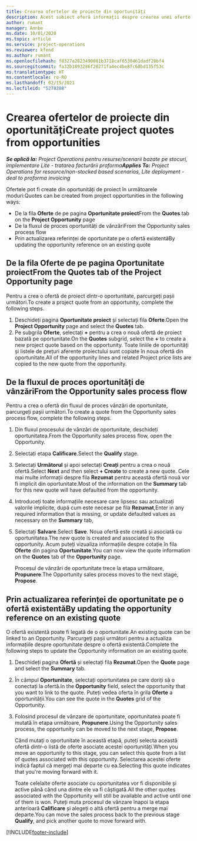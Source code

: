 ```yaml
---
title: Crearea ofertelor de proiecte din oportunități
description: Acest subiect oferă informații despre crearea unei oferte de proiect dintr-o oportunitate.
author: rumant
manager: Annbe
ms.date: 10/01/2020
ms.topic: article
ms.service: project-operations
ms.reviewer: kfend
ms.author: rumant
ms.openlocfilehash: f0327a2823490081b3718caf6530461dadf20bf4
ms.sourcegitcommit: fa32b1893286f20271fa4ec4be8fc68bd135f53c
ms.translationtype: HT
ms.contentlocale: ro-RO
ms.lasthandoff: 02/15/2021
ms.locfileid: "5278208"
---
```

# <a name="create-project-quotes-from-opportunities"></a><span data-ttu-id="b3705-103">Crearea ofertelor de proiecte din oportunități</span><span class="sxs-lookup"><span data-stu-id="b3705-103">Create project quotes from opportunities</span></span>

<span data-ttu-id="b3705-104">_**Se aplică la:** Project Operations pentru resurse/scenarii bazate pe stocuri, implementare Lite - tratarea facturării proforma_</span><span class="sxs-lookup"><span data-stu-id="b3705-104">_**Applies To:** Project Operations for resource/non-stocked based scenarios, Lite deployment - deal to proforma invoicing_</span></span>

<span data-ttu-id="b3705-105">Ofertele pot fi create din oportunități de proiect în următoarele moduri:</span><span class="sxs-lookup"><span data-stu-id="b3705-105">Quotes can be created from project opportunities in the following ways:</span></span>

- <span data-ttu-id="b3705-106">De la fila **Oferte** de pe pagina **Oportunitate proiect**</span><span class="sxs-lookup"><span data-stu-id="b3705-106">From the **Quotes** tab on the **Project Opportunity** page</span></span>
- <span data-ttu-id="b3705-107">De la fluxul de proces oportunități de vânzări</span><span class="sxs-lookup"><span data-stu-id="b3705-107">From the Opportunity sales process flow</span></span>
- <span data-ttu-id="b3705-108">Prin actualizarea referinței de oportunitate pe o ofertă existentă</span><span class="sxs-lookup"><span data-stu-id="b3705-108">By updating the opportunity reference on an existing quote</span></span>

## <a name="from-the-quotes-tab-of-the-project-opportunity-page"></a><span data-ttu-id="b3705-109">De la fila Oferte de pe pagina Oportunitate proiect</span><span class="sxs-lookup"><span data-stu-id="b3705-109">From the Quotes tab of the Project Opportunity page</span></span>

<span data-ttu-id="b3705-110">Pentru a crea o ofertă de proiect dintr-o oportunitate, parcurgeți pașii următori.</span><span class="sxs-lookup"><span data-stu-id="b3705-110">To create a project quote from an opportunity, complete the following steps.</span></span>

1. <span data-ttu-id="b3705-111">Deschideți pagina **Oportunitate proiect** și selectați fila **Oferte**.</span><span class="sxs-lookup"><span data-stu-id="b3705-111">Open the **Project Opportunity** page and select the **Quotes** tab.</span></span> 
2. <span data-ttu-id="b3705-112">Pe subgrila **Oferte**, selectați **+** pentru a crea o nouă ofertă de proiect bazată pe oportunitate.</span><span class="sxs-lookup"><span data-stu-id="b3705-112">On the **Quotes** subgrid, select the **+** to create a new project quote based on the opportunity.</span></span> <span data-ttu-id="b3705-113">Toate liniile de oportunități și listele de prețuri aferente proiectului sunt copiate în noua ofertă din oportunitate.</span><span class="sxs-lookup"><span data-stu-id="b3705-113">All of the opportunity lines and related Project price lists are copied to the new quote from the opportunity.</span></span>

## <a name="from-the-opportunity-sales-process-flow"></a><span data-ttu-id="b3705-114">De la fluxul de proces oportunități de vânzări</span><span class="sxs-lookup"><span data-stu-id="b3705-114">From the Opportunity sales process flow</span></span>

<span data-ttu-id="b3705-115">Pentru a crea o ofertă din fluxul de proces vânzări de oportunitate, parcurgeți pașii următori.</span><span class="sxs-lookup"><span data-stu-id="b3705-115">To create a quote from the Opportunity sales process flow, complete the following steps.</span></span>

1. <span data-ttu-id="b3705-116">Din fluxul procesului de vânzări de oportunitate, deschideți oportunitatea.</span><span class="sxs-lookup"><span data-stu-id="b3705-116">From the Opportunity sales process flow, open the Opportunity.</span></span>
2. <span data-ttu-id="b3705-117">Selectați etapa **Calificare**.</span><span class="sxs-lookup"><span data-stu-id="b3705-117">Select the **Qualify** stage.</span></span> 
3. <span data-ttu-id="b3705-118">Selectați **Următorul** și apoi selectați **Creați** pentru a crea o nouă ofertă.</span><span class="sxs-lookup"><span data-stu-id="b3705-118">Select **Next** and then select **+ Create** to create a new quote.</span></span> <span data-ttu-id="b3705-119">Cele mai multe informații despre fila **Rezumat** pentru această ofertă nouă vor fi implicit din oportunitate.</span><span class="sxs-lookup"><span data-stu-id="b3705-119">Most of the information on the **Summary** tab for this new quote will have defaulted from the opportunity.</span></span> 
4. <span data-ttu-id="b3705-120">Introduceți toate informațiile necesare care lipsesc sau actualizați valorile implicite, după cum este necesar pe fila **Rezumat**,</span><span class="sxs-lookup"><span data-stu-id="b3705-120">Enter in any required information that is missing, or update defaulted values as necessary on the **Summary** tab,</span></span>
5. <span data-ttu-id="b3705-121">Selectați **Salvare**.</span><span class="sxs-lookup"><span data-stu-id="b3705-121">Select **Save**.</span></span> <span data-ttu-id="b3705-122">Noua ofertă este creată și asociată cu oportunitatea.</span><span class="sxs-lookup"><span data-stu-id="b3705-122">The new quote is created and associated to the opportunity.</span></span> <span data-ttu-id="b3705-123">Acum puteți vizualiza informațiile despre cotație în fila **Oferte** din pagina **Oportunitate**.</span><span class="sxs-lookup"><span data-stu-id="b3705-123">You can now view the quote information on the **Quotes** tab of the **Opportunity** page.</span></span> 

   <span data-ttu-id="b3705-124">Procesul de vânzări de oportunitate trece la etapa următoare, **Propunere**.</span><span class="sxs-lookup"><span data-stu-id="b3705-124">The Opportunity sales process moves to the next stage, **Propose**.</span></span>


## <a name="by-updating-the-opportunity-reference-on-an-existing-quote"></a><span data-ttu-id="b3705-125">Prin actualizarea referinței de oportunitate pe o ofertă existentă</span><span class="sxs-lookup"><span data-stu-id="b3705-125">By updating the opportunity reference on an existing quote</span></span>

<span data-ttu-id="b3705-126">O ofertă existentă poate fi legată de o oportunitate.</span><span class="sxs-lookup"><span data-stu-id="b3705-126">An existing quote can be linked to an Opportunity.</span></span> <span data-ttu-id="b3705-127">Parcurgeți pașii următori pentru a actualiza informațiile despre oportunitate despre o ofertă existentă.</span><span class="sxs-lookup"><span data-stu-id="b3705-127">Complete the following steps to update the Opportunity information on an existing quote.</span></span>

1. <span data-ttu-id="b3705-128">Deschideți pagina **Ofertă** și selectați fila **Rezumat**.</span><span class="sxs-lookup"><span data-stu-id="b3705-128">Open the **Quote** page and select the **Summary** tab.</span></span>
2. <span data-ttu-id="b3705-129">În câmpul **Oportunitate**, selectați oportunitatea pe care doriți să o conectați la ofertă.</span><span class="sxs-lookup"><span data-stu-id="b3705-129">In the **Opportunity** field, select the opportunity that you want to link to the quote.</span></span> <span data-ttu-id="b3705-130">Puteți vedea oferta în grila **Oferte** a oportunității.</span><span class="sxs-lookup"><span data-stu-id="b3705-130">You can see the quote in the **Quotes** grid of the Opportunity.</span></span> 
3. <span data-ttu-id="b3705-131">Folosind procesul de vânzare de oportunitate, oportunitatea poate fi mutată în etapa următoare, **Propunere**.</span><span class="sxs-lookup"><span data-stu-id="b3705-131">Using the Opportunity sales process, the opportunity can be moved to the next stage, **Propose**.</span></span> 

   <span data-ttu-id="b3705-132">Când mutați o oportunitate în această etapă, puteți selecta această ofertă dintr-o listă de oferte asociate acestei oportunități.</span><span class="sxs-lookup"><span data-stu-id="b3705-132">When you move an opportunity to this stage, you can select this quote from a list of quotes associated with this opportunity.</span></span> <span data-ttu-id="b3705-133">Selectarea acestei oferte indică faptul că mergeți mai departe cu ea.</span><span class="sxs-lookup"><span data-stu-id="b3705-133">Selecting this quote indicates that you're moving forward with it.</span></span>

   <span data-ttu-id="b3705-134">Toate celelalte oferte asociate cu oportunitatea vor fi disponibile și active până când una dintre ele va fi câștigată.</span><span class="sxs-lookup"><span data-stu-id="b3705-134">All the other quotes associated with the Opportunity will still be available and active until one of them is won.</span></span> <span data-ttu-id="b3705-135">Puteți muta procesul de vânzare înapoi la etapa anterioară **Calificare** și alegeți o altă ofertă pentru a merge mai departe.</span><span class="sxs-lookup"><span data-stu-id="b3705-135">You can move the sales process back to the previous stage **Qualify**, and pick another quote to move forward with.</span></span>


[!INCLUDE[footer-include](../includes/footer-banner.md)]